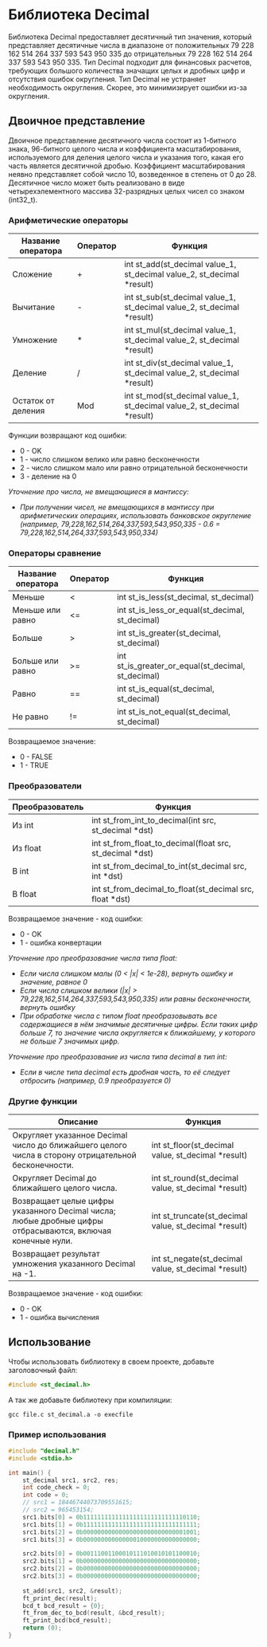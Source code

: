 # Библиотека Decimal

Библиотека Decimal предоставляет десятичный тип значения, который представляет десятичные числа в диапазоне от положительных 79 228 162 514 264 337 593 543 950 335 до отрицательных 79 228 162 514 264 337 593 543 950 335. Тип Decimal подходит для финансовых расчетов, требующих большого количества значащих целых и дробных цифр и отсутствия ошибок округления. Тип Decimal не устраняет необходимость округления. Скорее, это минимизирует ошибки из-за округления.

## Двоичное представление
Двоичное представление десятичного числа состоит из 1-битного знака, 96-битного целого числа и коэффициента масштабирования, используемого для деления целого числа и указания того, какая его часть является десятичной дробью. Коэффициент масштабирования неявно представляет собой число 10, возведенное в степень от 0 до 28. Десятичное число может быть реализовано в виде четырехэлементного массива 32-разрядных целых чисел со знаком (int32_t).

### Арифметические операторы

| Название оператора | Оператор  | Функция                                                                            | 
| ------ | ------ |------------------------------------------------------------------------------------|
| Сложение | + | int st_add(st_decimal value_1, st_decimal value_2, st_decimal *result)         |
| Вычитание | - | int st_sub(st_decimal value_1, st_decimal value_2, st_decimal *result)         |
| Умножение | * | int st_mul(st_decimal value_1, st_decimal value_2, st_decimal *result) | 
| Деление | / | int st_div(st_decimal value_1, st_decimal value_2, st_decimal *result) |
| Остаток от деления | Mod | int st_mod(st_decimal value_1, st_decimal value_2, st_decimal *result) |

Функции возвращают код ошибки:  
- 0 - OK  
- 1 - число слишком велико или равно бесконечности
- 2 - число слишком мало или равно отрицательной бесконечности
- 3 - деление на 0

*Уточнение про числа, не вмещающиеся в мантиссу:*
- *При получении чисел, не вмещающихся в мантиссу при арифметических операциях, использовать банковское округление (например, 79,228,162,514,264,337,593,543,950,335 - 0.6 = 79,228,162,514,264,337,593,543,950,334)*

### Операторы сравнение

| Название оператора | Оператор  | Функция | 
| ------ | ------ | ------ |
| Меньше  | < | int st_is_less(st_decimal, st_decimal) |
| Меньше или равно | <= | int st_is_less_or_equal(st_decimal, st_decimal) | 
| Больше | \> |  int st_is_greater(st_decimal, st_decimal) |
| Больше или равно | \>= | int st_is_greater_or_equal(st_decimal, st_decimal) | 
| Равно | == |  int st_is_equal(st_decimal, st_decimal) |
| Не равно | != |  int st_is_not_equal(st_decimal, st_decimal) |

Возвращаемое значение:
- 0 - FALSE
- 1 - TRUE

### Преобразователи 

| Преобразователь | Функция | 
| ------ | ------ |
| Из int | int st_from_int_to_decimal(int src, st_decimal *dst) |
| Из float  | int st_from_float_to_decimal(float src, st_decimal *dst) |
| В int  | int st_from_decimal_to_int(st_decimal src, int *dst) |
| В float  | int st_from_decimal_to_float(st_decimal src, float *dst) |

Возвращаемое значение - код ошибки:
 - 0 - OK
 - 1 - ошибка конвертации

*Уточнение про преобразование числа типа float:*
- *Если числа слишком малы (0 < |x| < 1e-28), вернуть ошибку и значение, равное 0*
- *Если числа слишком велики (|x| > 79,228,162,514,264,337,593,543,950,335) или равны бесконечности, вернуть ошибку*
- *При обработке числа с типом float преобразовывать все содержащиеся в нём значимые десятичные цифры. Если таких цифр больше 7, то значение числа округляется к ближайшему, у которого не больше 7 значимых цифр.*

*Уточнение про преобразование из числа типа decimal в тип int:*
- *Если в числе типа decimal есть дробная часть, то её следует отбросить (например, 0.9 преобразуется 0)*

### Другие функции

| Описание | Функция                                                  | 
| ------ |----------------------------------------------------------|
| Округляет указанное Decimal число до ближайшего целого числа в сторону отрицательной бесконечности. | int st_floor(st_decimal value, st_decimal *result)    |	
| Округляет Decimal до ближайшего целого числа. | int st_round(st_decimal value, st_decimal *result)    |
| Возвращает целые цифры указанного Decimal числа; любые дробные цифры отбрасываются, включая конечные нули. | int st_truncate(st_decimal value, st_decimal *result) |
| Возвращает результат умножения указанного Decimal на -1. | int st_negate(st_decimal value, st_decimal *result)   |

Возвращаемое значение - код ошибки:
 - 0 - OK
 - 1 - ошибка вычисления

## Использование

Чтобы использовать библиотеку в своем проекте, добавьте заголовочный файл:
```c
#include <st_decimal.h>
```

А так же добавьте библиотеку при компиляции:
```
gcc file.c st_decimal.a -o execfile
```


### Пример использования

```c
#include "decimal.h"
#include <stdio.h>

int main() {
    st_decimal src1, src2, res;
    int code_check = 0;
    int code = 0;
    // src1 = 18446744073709551615;
    // src2 = 965453154;
    src1.bits[0] = 0b11111111111111111111111111110110;
    src1.bits[1] = 0b11111111111111111111111111111111;
    src1.bits[2] = 0b00000000000000000000000000001001;
    src1.bits[3] = 0b00000000000000010000000000000000;

    src2.bits[0] = 0b00111001100010111010010101100010;
    src2.bits[1] = 0b00000000000000000000000000000000;
    src2.bits[2] = 0b00000000000000000000000000000000;
    src2.bits[3] = 0b00000000000000000000000000000000;
    
    st_add(src1, src2, &result);
    ft_print_dec(result);
    bcd_t bcd_result = {0};
    ft_from_dec_to_bcd(result, &bcd_result);
    ft_print_bcd(bcd_result);
    return (0);
}
```
